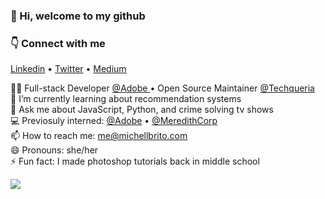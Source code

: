 ### 👋 Hi, welcome to my github

### 👇 Connect with me 
<a href="https://www.linkedin.com/in/michell-brito/" target="_blank">Linkedin</a> • <a href="https://twitter.com/michelldbrito" target="_blank">Twitter</a> • <a href="https://medium.com/@michellbrito" target="_blank">Medium</a>


👩‍💻 Full-stack Developer <a target="_blank" href="https://www.adobe.com/">@Adobe </a> • Open Source Maintainer <a target="_blank" href="https://github.com/techqueria">@Techqueria </a><br />
🧠 I’m currently learning about recommendation systems <br />
💬 Ask me about JavaScript, Python, and crime solving tv shows<br />
💻 Previosuly interned: <a href="https://twitter.com/Adobe" target="_blank">@Adobe</a> • <a href="https://twitter.com/MeredithCorp" target="_blank">@MeredithCorp</a><br />
📫 How to reach me: <a href="mailto:me@michellbrito.com" target="_blank">me@michellbrito.com</a><br />
😄 Pronouns: she/her<br />
⚡ Fun fact: I made photoshop tutorials back in middle school <br />

![](https://komarev.com/ghpvc/?username=michellbrito&label=PROFILE+VIEWS&style=flat-square&color=yellow)
